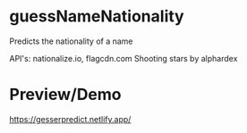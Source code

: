 # guessNameNationality

Predicts the nationality of a name

API's: nationalize.io, flagcdn.com
Shooting stars by alphardex

# Preview/Demo

https://gesserpredict.netlify.app/
